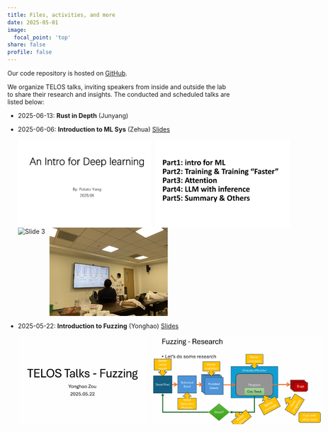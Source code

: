 ```yaml
---
title: Files, activities, and more
date: 2025-05-01
image:
  focal_point: 'top'
share: false
profile: false
---
```


Our code repository is hosted on [GitHub](https://github.com/TELOS-syslab).

We organize TELOS talks, inviting speakers from inside and outside the lab to share their research and insights. The conducted and scheduled talks are listed below:

* 2025-06-13: **Rust in Depth** (Junyang)

* 2025-06-06: **Introduction to ML Sys** (Zehua) [Slides](./talks_slides/ML-intro.pptx)

  <div class="img-row">
    <img src="./pics/1_ML-intro/1.png" alt="Slide 1" class="img-entry">
    <img src="./pics/1_ML-intro/2.png" alt="Slide 2" class="img-entry">
  </div>
  <div class="img-row">
    <img src="./pics/1_ML-intro/3.jpg" alt="Slide 3" class="img-entry">
    <img src="./pics/1_ML-intro/4.jpg" alt="Slide 4" class="img-entry">
  </div>

* 2025-05-22: **Introduction to Fuzzing** (Yonghao) [Slides](./talks_slides/TELOS%20Talks%20-%20Fuzzing.pdf)

  <div class="img-row">
    <img src="./pics/0_Fuzzing/1.png" alt="Slide 1" class="img-entry">
    <img src="./pics/0_Fuzzing/2.png" alt="Slide 2" class="img-entry">
  </div>

<style>
.img-row {
  display: flex;
  gap: 10px;
}
.img-entry {
  width: auto;
  height: 200px;
}
</style>